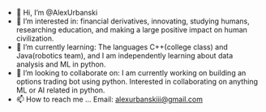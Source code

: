 - 👋 Hi, I’m @AlexUrbanski
- 👀 I’m interested in: financial derivatives, innovating, studying humans, researching education, and making a large positive impact on human civilization.
- 🌱 I’m currently learning: The languages C++(college class) and Java(robotics team), and I am independently learning about data analysis and ML in python. 
- 💞️ I’m looking to collaborate on: I am currently working on building an options trading bot using python. Interested in collaborating on anything 
ML or AI related in python.
- 📫 How to reach me ...
Email:  alexurbanskiii@gmail.com
